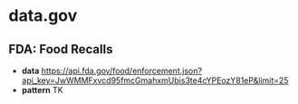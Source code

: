 # data.gov

## FDA: Food Recalls

* **data** https://api.fda.gov/food/enforcement.json?api_key=JwWMMFxvcd95fmcGmahxmUbis3te4cYPEozY81eP&limit=25
* **pattern** TK

